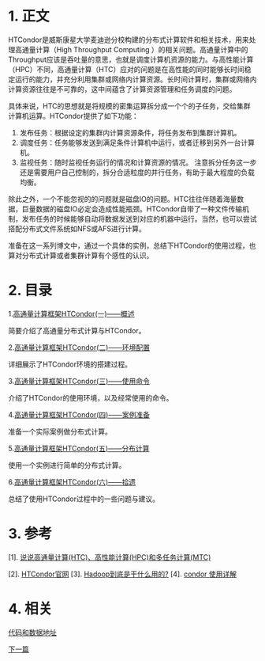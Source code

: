 # 1. 正文

HTCondor是威斯康星大学麦迪逊分校构建的分布式计算软件和相关技术，用来处理高通量计算（High Throughput Computing ）的相关问题。高通量计算中的Throughput应该是吞吐量的意思，也就是调度计算机资源的能力。与高性能计算（HPC）不同，高通量计算（HTC）应对的问题是在高性能的同时能够长时间稳定运行的能力，并充分利用集群或网络内计算资源。长时间计算时，集群或网络内计算资源往往是不可靠的，这中间蕴含了计算资源管理和任务调度的问题。

具体来说，HTC的思想就是将规模的密集运算拆分成一个个的子任务，交给集群计算机运算。HTCondor提供了如下功能：
1. 发布任务：根据设定的集群内计算资源条件，将任务发布到集群计算机。
2. 调度任务：任务能够发送到满足条件计算机中运行，或者迁移到另外一台计算机。
3. 监视任务：随时监视任务运行的情况和计算资源的情况。
注意拆分任务这一步还是需要用户自己控制的，拆分合适粒度的并行任务，有助于最大程度的负载均衡。

除此之外，一个不能忽视的的问题就是磁盘IO的问题。HTC往往伴随着海量数据，巨量数据的磁盘IO必定会造成性能瓶颈。HTCondor自带了一种文件传输机制，发布任务的时候能够自动将数据发送到对应的机器中运行。当然，也可以尝试搭配分布式文件系统如NFS或AFS进行计算。

准备在这一系列博文中，通过一个具体的实例，总结下HTCondor的使用过程，也算对分布式计算或者集群计算有个感性的认识。

# 2. 目录
1.[高通量计算框架HTCondor(一)——概述][netlink1]

简要介绍了高通量分布式计算与HTCondor。

2.[高通量计算框架HTCondor(二)——环境配置][netlink2]

详细展示了HTCondor环境的搭建过程。

3.[高通量计算框架HTCondor(三)——使用命令][netlink3]

介绍了HTCondor的使用环境，以及经常使用的命令。

4.[高通量计算框架HTCondor(四)——案例准备][netlink4]

准备一个实际案例做分布式计算。

5.[高通量计算框架HTCondor(五)——分布计算][netlink5]

使用一个实例进行简单的分布式计算。

6.[高通量计算框架HTCondor(六)——拾遗][netlink6]

总结了使用HTCondor过程中的一些问题与建议。

# 3. 参考
[1]. [说说高通量计算(HTC)、高性能计算(HPC)和多任务计算(MTC)](http://www.360doc.com/content/12/0514/00/21412_210833098.shtml)

[2]. [HTCondor官网](https://research.cs.wisc.edu/htcondor/)
[3]. [Hadoop到底是干什么用的?](https://www.zhihu.com/question/333417513)
[4]. [condor 使用详解](https://blog.csdn.net/nov_csdn/article/details/50442038)

# 4. 相关
[代码和数据地址](https://github.com/fafa1899/HTC)

[下一篇][netlink2]

[netlink1]:https://blog.csdn.net/charlee44/article/details/104018595
[netlink2]:https://blog.csdn.net/charlee44/article/details/104023264
[netlink3]:https://blog.csdn.net/charlee44/article/details/104077991
[netlink4]:https://blog.csdn.net/charlee44/article/details/104081453
[netlink5]:https://blog.csdn.net/charlee44/article/details/104083343
[netlink6]:https://blog.csdn.net/charlee44/article/details/104085090
